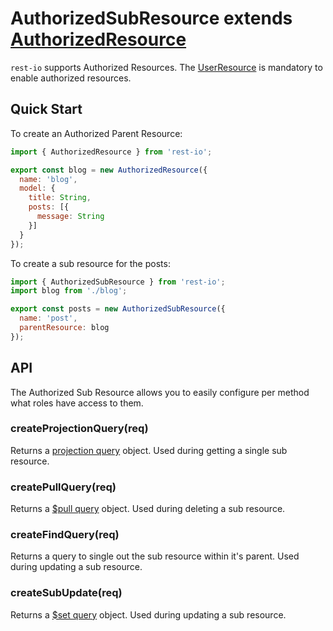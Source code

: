 # AuthorizedSubResource extends [AuthorizedResource](/docs/authorizedResource.md)
`rest-io` supports Authorized Resources. The [UserResource](/docs/user.md) is mandatory to enable authorized resources.

## Quick Start
To create an Authorized Parent Resource:

```javascript
import { AuthorizedResource } from 'rest-io';

export const blog = new AuthorizedResource({
  name: 'blog',
  model: {
    title: String,
    posts: [{
      message: String
    }]
  }
});
```

To create a sub resource for the posts:

```javascript
import { AuthorizedSubResource } from 'rest-io';
import blog from './blog';

export const posts = new AuthorizedSubResource({
  name: 'post',
  parentResource: blog
});
```

## API
The Authorized Sub Resource allows you to easily configure per method what roles have access to them.

### createProjectionQuery(req)
Returns a [projection query](http://docs.mongodb.org/manual/reference/method/db.collection.find/#db.collection.find) object.
Used during getting a single sub resource.

### createPullQuery(req)
Returns a [$pull query](http://docs.mongodb.org/manual/reference/operator/update/pull/) object.
Used during deleting a sub resource.

### createFindQuery(req)
Returns a query to single out the sub resource within it's parent. Used during updating a sub resource.

### createSubUpdate(req)
Returns a [$set query](http://docs.mongodb.org/manual/reference/operator/update/set/) object.
Used during updating a sub resource.
